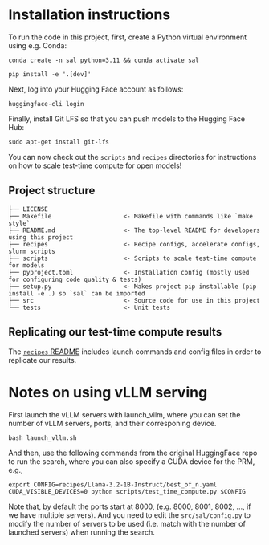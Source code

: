 # Installation instructions

To run the code in this project, first, create a Python virtual environment using e.g. Conda:

```shell
conda create -n sal python=3.11 && conda activate sal
```

```shell
pip install -e '.[dev]'
```

Next, log into your Hugging Face account as follows:

```shell
huggingface-cli login
```

Finally, install Git LFS so that you can push models to the Hugging Face Hub:

```shell
sudo apt-get install git-lfs
```

You can now check out the `scripts` and `recipes` directories for instructions on how to scale test-time compute for open models!

## Project structure

```
├── LICENSE
├── Makefile                    <- Makefile with commands like `make style`
├── README.md                   <- The top-level README for developers using this project
├── recipes                     <- Recipe configs, accelerate configs, slurm scripts
├── scripts                     <- Scripts to scale test-time compute for models
├── pyproject.toml              <- Installation config (mostly used for configuring code quality & tests)
├── setup.py                    <- Makes project pip installable (pip install -e .) so `sal` can be imported
├── src                         <- Source code for use in this project
└── tests                       <- Unit tests
```

## Replicating our test-time compute results

The [`recipes` README](recipes/README.md) includes launch commands and config files in order to replicate our results.

# Notes on using vLLM serving
First launch the vLLM servers with launch_vllm, where you can set the number of vLLM servers, ports, and their corresponing device.
```shell
bash launch_vllm.sh
```

And then, use the following commands from the original HuggingFace repo to run the search, where you can also specify a CUDA device for the PRM, e.g.,
```shell
export CONFIG=recipes/Llama-3.2-1B-Instruct/best_of_n.yaml
CUDA_VISIBLE_DEVICES=0 python scripts/test_time_compute.py $CONFIG
```

Note that, by default the ports start at 8000, (e.g. 8000, 8001, 8002, ..., if we have multiple servers). And you need to edit the `src/sal/config.py` to modify the number of servers to be used (i.e. match with the number of launched servers) when running the search.
